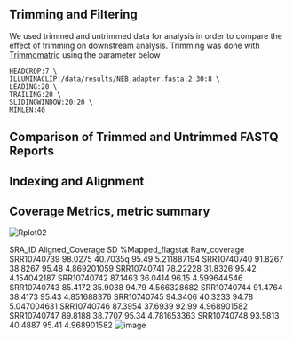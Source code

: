 ## Trimming and Filtering
We used trimmed and untrimmed data for analysis in order to compare the effect of trimming on downstream analysis. Trimming was done with [Trimmomatric](http://www.usadellab.org/cms/?page=trimmomatic) using the parameter below 

```
HEADCROP:7 \
ILLUMINACLIP:/data/results/NEB_adapter.fasta:2:30:8 \
LEADING:20 \
TRAILING:20 \
SLIDINGWINDOW:20:20 \
MINLEN:40
```

## Comparison of Trimmed and Untrimmed FASTQ Reports
## Indexing and Alignment
## Coverage Metrics, metric summary
![Rplot02](https://user-images.githubusercontent.com/71617037/155406141-13dd3dcb-62ea-44b7-93c8-a50e985bd52b.png)



SRA_ID	Aligned_Coverage	SD	%Mapped_flagstat	Raw_coverage
SRR10740739	98.0275	40.7035q	95.49	5.211887194
SRR10740740	91.8267	38.8267	95.48	4.869201059
SRR10740741	78.22228	31.8326	95.42	4.154042187
SRR10740742	87.1463	36.0414	96.15	4.599644546
SRR10740743	85.4172	35.9038	94.79	4.566328682
SRR10740744	91.4764	38.4173	95.43	4.851688376
SRR10740745	94.3406	40.3233	94.78	5.047004631
SRR10740746	87.3954	37.6939	92.99	4.968901582
SRR10740747	89.8188	38.7707	95.34	4.781653363
SRR10740748	93.5813	40.4887	95.41	4.968901582
![image](https://user-images.githubusercontent.com/71617037/155406710-23a3c063-e8f1-4684-bf31-a6f4e55965e2.png)


